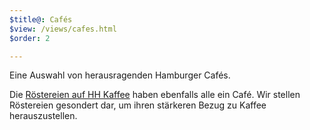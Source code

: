 ```yaml
---
$title@: Cafés
$view: /views/cafes.html
$order: 2

---
```

Eine Auswahl von herausragenden Hamburger Cafés.

Die [Röstereien auf HH Kaffee]([url('/content/pages/roasters.md')]) haben ebenfalls alle ein Café. Wir stellen Röstereien gesondert dar, um ihren stärkeren Bezug zu Kaffee herauszustellen.